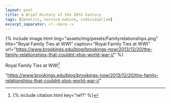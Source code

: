 ```yaml
---
layout: post
title: A Brief History of the 20th Century
tags: [Genetics, nurture-nature, individualism]
excerpt_separator: <!--more-->
---
```



<!--| ![Familyrelationships.png](/assets/img/pexels/Familyrelationships.png) | 
|:--:| 
| *Space* |-->


<!--{% include image.html url="/assets/img/pexels/Familyrelationships.png" description="Royal Family Ties at WWI [^1]" %}-->

<!--| <img src="/assets/img/pexels/Familyrelationships.png" alt="" style="width: 400px;"/> |
| My Caption |-->


<!---<p align="center">
  <img alt="Familyrelationships" src="/assets/img/pexels/Familyrelationships.png">
  <br>
    <em><li><a href="{{ https://www.brookings.edu/blog/brookings-now/2013/12/20/the-family-relationships-that-couldnt-stop-world-war-i/ }}">{{ Royal family ties at WWI }}</a></li></em>
</p>-->

<!---{%
    include figure.html 
    src="/assets/img/pexels/Familyrelationships.png" 
    caption="Royal Family Ties at WWI"
    href="https://www.brookings.edu/blog/brookings-now/2013/12/20/the-family-relationships-that-couldnt-stop-world-war-i/"
%}-->

{% include image.html
            img="assets/img/pexels/Familyrelationships.png"
            title="Royal Family Ties at WWI"
            caption="Royal Family Ties at WWI"
            url="https://www.brookings.edu/blog/brookings-now/2013/12/20/the-family-relationships-that-couldnt-stop-world-war-i/" %}

<link rel="canonical" href="https://www.brookings.edu/blog/brookings-now/2013/12/20/the-family-relationships-that-couldnt-stop-world-war-i/">

Royal Family Ties at WWI[^1]


"https://www.brookings.edu/blog/brookings-now/2013/12/20/the-family-relationships-that-couldnt-stop-world-war-i/"


[^1]: {% include citation.html key="ref1" %}
